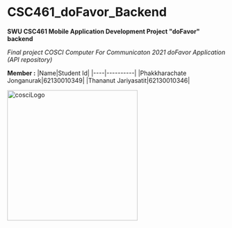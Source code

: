 # CSC461_doFavor_Backend
**SWU CSC461 Mobile Application Development Project "doFavor" backend**

_Final project COSCI Computer For Communicaton 2021 doFavor Application (API repository)_

**Member :**
|Name|Student Id|
|----|----------|
|Phakkharachate Jonganurak|62130010349|
|Thananut Jariyasatit|62130010346|

<img src="https://upload.wikimedia.org/wikipedia/commons/5/51/COSCI.SWU_Logo.png" alt="cosciLogo" width="300"/>
